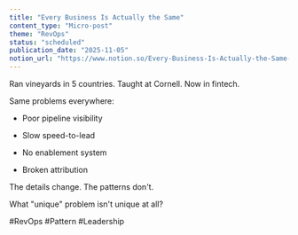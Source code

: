 ```yaml
---
title: "Every Business Is Actually the Same"
content_type: "Micro-post"
theme: "RevOps"
status: "scheduled"
publication_date: "2025-11-05"
notion_url: "https://www.notion.so/Every-Business-Is-Actually-the-Same-2626c0597673809fa45bcfb7bf9dbb46"
---
```


Ran vineyards in 5 countries.
Taught at Cornell.
Now in fintech.

Same problems everywhere:

- Poor pipeline visibility

- Slow speed-to-lead

- No enablement system

- Broken attribution

The details change. The patterns don't.

What "unique" problem isn't unique at all?

#RevOps #Pattern #Leadership


